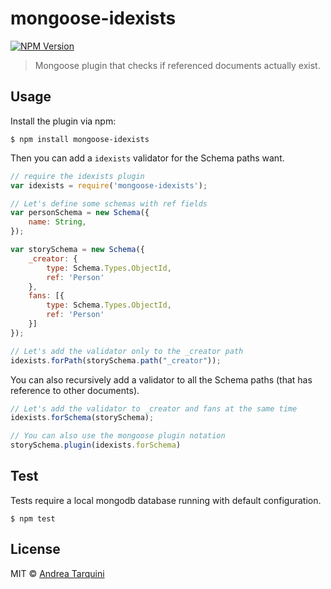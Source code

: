 # mongoose-idexists

[![NPM Version][npm-image]][npm-url]

> Mongoose plugin that checks if referenced documents actually exist.



## Usage

Install the plugin via npm:
```
$ npm install mongoose-idexists
```

Then you can add a `idexists` validator for the Schema paths want.

```javascript
// require the idexists plugin
var idexists = require('mongoose-idexists');

// Let's define some schemas with ref fields
var personSchema = new Schema({
    name: String,
});

var storySchema = new Schema({
    _creator: {
        type: Schema.Types.ObjectId,
        ref: 'Person'
    },
    fans: [{
        type: Schema.Types.ObjectId,
        ref: 'Person'
    }]
});

// Let's add the validator only to the _creator path
idexists.forPath(storySchema.path("_creator"));

```

You can also recursively add a validator to all the Schema paths (that has reference to other documents).
```javascript
// Let's add the validator to _creator and fans at the same time
idexists.forSchema(storySchema);

// You can also use the mongoose plugin notation
storySchema.plugin(idexists.forSchema)

```

## Test
Tests require a local mongodb database running with default configuration.

```
$ npm test
```

## License

MIT © [Andrea Tarquini](https://blog.h4t0n.com)

[npm-image]: https://img.shields.io/npm/v/mongoose-idexists.svg
[npm-url]: https://www.npmjs.com/package/mongoose-idexists

